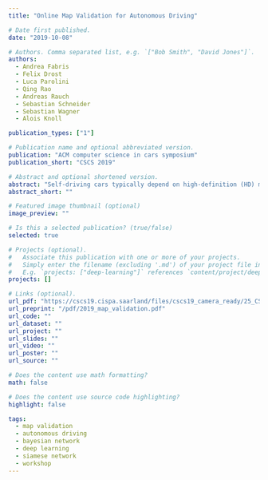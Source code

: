 ```yaml
---
title: "Online Map Validation for Autonomous Driving"

# Date first published.
date: "2019-10-08"

# Authors. Comma separated list, e.g. `["Bob Smith", "David Jones"]`.
authors:
  - Andrea Fabris
  - Felix Drost
  - Luca Parolini
  - Qing Rao
  - Andreas Rauch
  - Sebastian Schneider
  - Sebastian Wagner
  - Alois Knoll

publication_types: ["1"]

# Publication name and optional abbreviated version.
publication: "ACM computer science in cars symposium"
publication_short: "CSCS 2019"

# Abstract and optional shortened version.
abstract: "Self-driving cars typically depend on high-definition (HD) maps for computing a driving strategy at areas inside and outside their field of view. Data in HD maps, however, can be outdated and erroneous. It is therefore of critical importance to validate this information before its use. We propose two complementary approaches for online map validation which promise sufficient performance for being effectively used on board in series production cars. The first approach builds a model-based framework. The second utilizes deep similarity learning."
abstract_short: ""

# Featured image thumbnail (optional)
image_preview: ""

# Is this a selected publication? (true/false)
selected: true

# Projects (optional).
#   Associate this publication with one or more of your projects.
#   Simply enter the filename (excluding '.md') of your project file in `content/project/`.
#   E.g. `projects: ["deep-learning"]` references `content/project/deep-learning.md`.
projects: []

# Links (optional).
url_pdf: "https://cscs19.cispa.saarland/files/cscs19_camera_ready/25_CSCS_2019___Map_Validation_final.pdf"
url_preprint: "/pdf/2019_map_validation.pdf"
url_code: ""
url_dataset: ""
url_project: ""
url_slides: ""
url_video: ""
url_poster: ""
url_source: ""

# Does the content use math formatting?
math: false

# Does the content use source code highlighting?
highlight: false

tags:
  - map validation
  - autonomous driving
  - bayesian network
  - deep learning
  - siamese network
  - workshop
---
```


